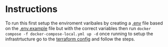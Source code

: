 # Instructions 


To run this first setup the enviroment varibales by creating a [.env](.env) file based on the [.env.example](.env.example) file but with the correct variables then run ```docker compose -f docker-compose-local.yml up -d``` once running to setup the infrastrtucture go to the [terraform config](../infrastructure/local/README.md) and follow the steps.